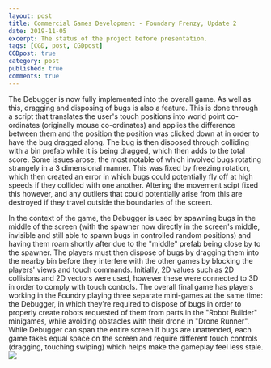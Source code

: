 ```yaml
---
layout: post
title: Commercial Games Development - Foundary Frenzy, Update 2
date: 2019-11-05
excerpt: The status of the project before presentation.
tags: [CGD, post, CGDpost]
CGDpost: true
category: post
published: true
comments: true
---
```

The Debugger is now fully implemented into the overall game. As well as this, dragging and disposing of bugs is also a feature. This is done through a script that translates the user's touch positions into world point co-ordinates (originally mouse co-ordinates) and applies the difference between them and the position the position was clicked down at in order to have the bug dragged along. The bug is then disposed through colliding with a bin prefab while it is being dragged, which then adds to the total score. Some issues arose, the most notable of which involved bugs rotating strangely in a 3 dimensional manner. This was fixed by freezing rotation, which then created an error in which bugs could potentially fly off at high speeds if they collided with one another. Altering the movement scipt fixed this however, and any outliers that could potentially arise from this are destroyed if they travel outside the boundaries of the screen.

In the context of the game, the Debugger is used by spawning bugs in the middle of the screen (with the spawner now directly in the screen's middle, invisible and still able to spawn bugs in controlled random positions) and having them roam shortly after due to the "middle" prefab being close by to the spawner. The players must then dispose of bugs by dragging them into the nearby bin before they interfere with the other games by blocking the players' views and touch commands. Initially, 2D values such as 2D collisions and 2D vectors were used, however these were connected to 3D in order to comply with touch controls. The overall final game has players working in the Foundry playing three separate mini-games at the same time: the Debugger, in which they're required to dispose of bugs in order to properly create robots requested of them from parts in the "Robot Builder" minigames, while avoiding obstacles with their drone in "Drone Runner". While Debugger can span the entire screen if bugs are unattended, each game takes equal space on the screen and require different touch controls (dragging, touching swiping) which helps make the gameplay feel less stale. 
<a href="https://i.imgur.com/0yYNlCO.png"><img src="https://i.imgur.com/0yYNlCO.png"></a>